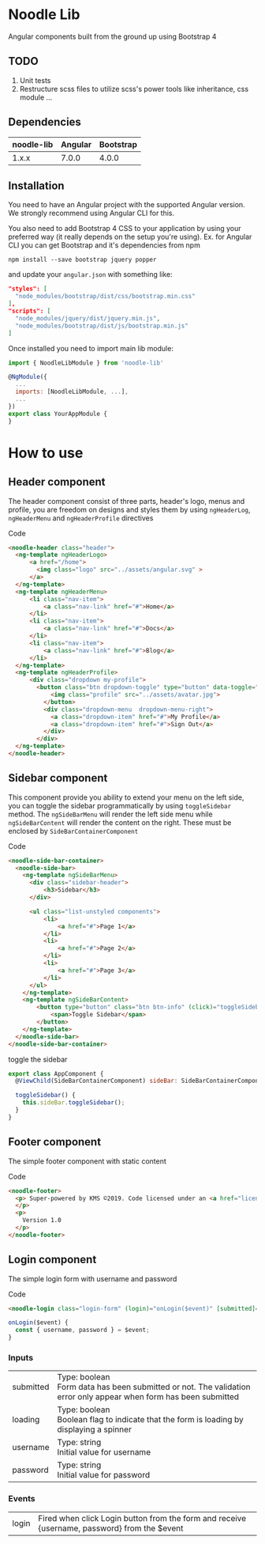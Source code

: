 # Noodle Lib

Angular components built from the ground up using Bootstrap 4


## TODO
1. Unit tests 
2. Restructure scss files to utilize scss's power tools like inheritance, css module ...

## Dependencies

<table>
  <thead>
    <tr>
      <th>noodle-lib</th>
      <th>Angular</th>
      <th>Bootstrap</th>
    </tr>
  </thead>
  <tbody>
    <tr>
      <td>1.x.x</td>
      <td>7.0.0</td>
      <td>4.0.0</td>
    </tr>
  </tbody>
</table>

## Installation

You need to have an Angular project with the supported Angular version. We strongly recommend using Angular CLI for this.

You also need to add Bootstrap 4 CSS to your application by using your preferred way (it really depends on the setup you're using). Ex. for Angular CLI you can get Bootstrap and it's dependencies from npm 

```
npm install --save bootstrap jquery popper
```

and update your `angular.json` with something like:

```JSON
"styles": [
  "node_modules/bootstrap/dist/css/bootstrap.min.css"
],
"scripts": [
  "node_modules/jquery/dist/jquery.min.js",
  "node_modules/bootstrap/dist/js/bootstrap.min.js"
]
```

Once installed you need to import main lib module:

```JavaScript
import { NoodleLibModule } from 'noodle-lib'

@NgModule({
  ...
  imports: [NoodleLibModule, ...],
  ...
})
export class YourAppModule {
}
```

# How to use

## Header component

The header component consist of three parts, header's logo, menus and profile, you are freedom on designs and styles them by using `ngHeaderLog`, `ngHeaderMenu` and `ngHeaderProfile` directives

Code
```html
<noodle-header class="header">
  <ng-template ngHeaderLogo>
      <a href="/home">
        <img class="logo" src="../assets/angular.svg" >
      </a>
  </ng-template>
  <ng-template ngHeaderMenu>
      <li class="nav-item">
          <a class="nav-link" href="#">Home</a>
      </li>
      <li class="nav-item">
          <a class="nav-link" href="#">Docs</a>
      </li>
      <li class="nav-item">
          <a class="nav-link" href="#">Blog</a>
      </li>
  </ng-template>
  <ng-template ngHeaderProfile>
      <div class="dropdown my-profile">
        <button class="btn dropdown-toggle" type="button" data-toggle="dropdown">
            <img class="profile" src="../assets/avatar.jpg">
          </button>
          <div class="dropdown-menu  dropdown-menu-right">
            <a class="dropdown-item" href="#">My Profile</a>
            <a class="dropdown-item" href="#">Sign Out</a>
          </div>
        </div>
  </ng-template>
</noodle-header>
```

## Sidebar component

This component provide you ability to extend your menu on the left side, you can toggle the sidebar programmatically by using `toggleSidebar` method. The `ngSideBarMenu` will render the left side menu while `ngSideBarContent` will render the content on the right. These must be enclosed by `SideBarContainerComponent`

Code
```html
<noodle-side-bar-container>
  <noodle-side-bar>
    <ng-template ngSideBarMenu>
      <div class="sidebar-header">
          <h3>Sidebar</h3>
      </div>

      <ul class="list-unstyled components">
          <li>
              <a href="#">Page 1</a>
          </li>
          <li>
              <a href="#">Page 2</a>
          </li>
          <li>
              <a href="#">Page 3</a>
          </li>
      </ul>
    </ng-template>
    <ng-template ngSideBarContent>
        <button type="button" class="btn btn-info" (click)="toggleSidebar()">
            <span>Toggle Sidebar</span>
        </button>
    </ng-template>
  </noodle-side-bar>
</noodle-side-bar-container>
```

toggle the sidebar
```JavaScript
export class AppComponent {
  @ViewChild(SideBarContainerComponent) sideBar: SideBarContainerComponent

  toggleSidebar() {
    this.sideBar.toggleSidebar();
  }
}
```

## Footer component

The simple footer component with static content

Code
```html
<noodle-footer>
  <p> Super-powered by KMS ©2019. Code licensed under an <a href="license" title="License text">MIT-style License</a>. Documentation licensed under <a href="http://creativecommons.org/licenses/by/4.0/">CC BY 4.0</a>.
  </p>
  <p>
    Version 1.0
  </p>
</noodle-footer>
```

## Login component

The simple login form with username and password

Code
```html
<noodle-login class="login-form" (login)="onLogin($event)" [submitted]="submitted" [loading]="loggingIn"></noodle-login>
```

```JavaScript
onLogin($event) {
  const { username, password } = $event;
}
```

### Inputs
<table>
  <tbody>
    <tr>
      <td>submitted</td>
      <td colspan="3">
        Type: boolean
        </br>
        Form data has been submitted or not. The validation error only appear when form has been submitted
      </td>
    </tr>
    <tr>
      <td>loading</td>
      <td>
        Type: boolean
        </br>
        Boolean flag to indicate that the form is loading by displaying a spinner
      </td>
    </tr>
      <tr>
      <td>username</td>
      <td>
        Type: string
        </br>
        Initial value for username
      </td>
    </tr>
    </tr>
      <tr>
      <td>password</td>
      <td>
        Type: string
        </br>
        Initial value for password
      </td>
    </tr>
  </tbody>
</table>

### Events
<table>
  <tbody>
    <tr>
      <td>login</td>
      <td>
        Fired when click Login button from the form and receive {username, password} from the $event
      </td>
    </tr>
  </tbody>
</table>
